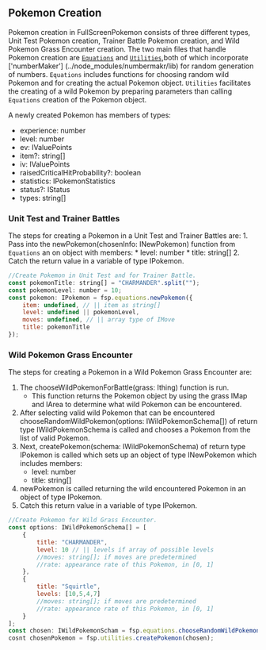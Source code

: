 ## Pokemon Creation

Pokemon creation in FullScreenPokemon consists of three different types, Unit Test Pokemon creation, Trainer Battle Pokemon creation, and Wild Pokemon Grass Encounter creation.
The two main files that handle Pokemon creation are [`Equations`](../src/components/Equations.ts) and [`Utilities`](../src/components/Utilities.ts),both of which incorporate ['numberMaker'] (../node_modules/numbermakr/lib) for random generation of numbers.
`Equations` includes functions for choosing random wild Pokemon and for creating the actual Pokemon object. `Utilities` facilitates the creating of a wild Pokemon by preparing parameters than calling `Equations` creation of the Pokemon object.

A newly created Pokemon has members of types:
* experience: number
* level: number
* ev: IValuePoints
* item?: string[]
* iv: IValuePoints
* raisedCriticalHitProbability?: boolean
* statistics: IPokemonStatistics
* status?: IStatus
* types: string[]

### Unit Test and Trainer Battles

The steps for creating a Pokemon in a Unit Test and Trainer Battles are:
    1. Pass into the newPokemon(chosenInfo: INewPokemon) function from `Equations` an on object with members:
        * level: number
        * title: string[]
    2. Catch the return value in a variable of type IPokemon.

```javascript
//Create Pokemon in Unit Test and for Trainer Battle.
const pokemonTitle: string[] = "CHARMANDER".split("");
const pokemonLevel: number = 10;
const pokemon: IPokemon = fsp.equations.newPokemon({
    item: undefined, // || item as string[]
    level: undefined || pokemonLevel,
    moves: undefined, // || array type of IMove
    title: pokemonTitle
});
```

### Wild Pokemon Grass Encounter

The steps for creating a Pokemon in a Wild Pokemon Grass Encounter are:
1. The chooseWildPokemonForBattle(grass: Ithing) function is run.
    * This function returns the Pokemon object by using the grass IMap and        IArea to determine what wild Pokemon can be encountered.
2. After selecting valid wild Pokemon that can be encountered                      chooseRandomWildPokemon(options: IWildPokemonSchema[]) of return type           IWildPokemonSchema is called and chooses a Pokemon from the list of valid       Pokemon.
3. Next, createPokemon(schema: IWildPokemonSchema) of return type IPokemon is      called which sets up an object of type INewPokemon which includes members:
    * level: number
    * title: string[]
4. newPokemon is called returning the wild encountered Pokemon in an object of     type IPokemon.
5. Catch this return value in a variable of type IPokemon.

```javascript
//Create Pokemon for Wild Grass Encounter.
const options: IWildPokemonSchema[] = [
    {
        title: "CHARMANDER",
        level: 10 // || levels if array of possible levels
        //moves: string[]; if moves are predetermined
        //rate: appearance rate of this Pokemon, in [0, 1]
    },
    {
        title: "Squirtle",
        levels: [10,5,4,7]
        //moves: string[]; if moves are predetermined
        //rate: appearance rate of this Pokemon, in [0, 1]
    }
];
const chosen: IWildPokemonScham = fsp.equations.chooseRandomWildPokemon(options);
cosnt chosenPokemon = fsp.utilities.createPokemon(chosen);
```

